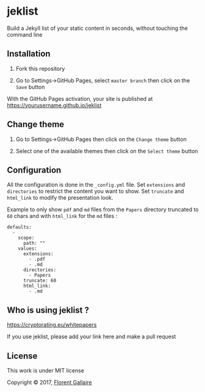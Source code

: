 
# jeklist

Build a Jekyll list of your static content in seconds, without touching the command line

## Installation

1) Fork this repository

2) Go to Settings->GitHub Pages, select `master branch` then click on the `Save` button

With the GitHub Pages activation, your site is published at https://yourusername.github.io/jeklist

## Change theme

1) Go to Settings->GitHub Pages then click on the `Change theme` button

2) Select one of the available themes then click on the `Select theme` button

## Configuration

All the configuration is done in the `_config.yml` file. Set `extensions` and `directories` to restrict the content you want to show. Set `truncate` and `html_link` to modify the presentation look.

Example to only show `pdf` and `md` files from the `Papers` directory truncated to `60` chars and with `html_link` for the `md` files :

```
defaults:
  -
    scope:
      path: ""
    values:
      extensions:
        - .pdf
        - .md
      directories:
        - Papers
      truncate: 60
      html_link:
        - .md
```

## Who is using jeklist ?

https://cryptorating.eu/whitepapers

If you use jeklist, please add your link here and make a pull request

## License

This work is under MIT license

Copyright © 2017, [Florent Gallaire](https://f.gallai.re)
